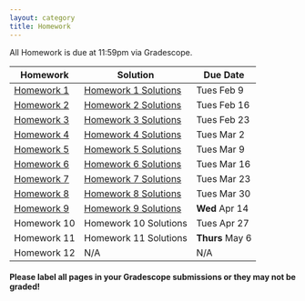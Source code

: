 ```yaml
---
layout: category
title: Homework
---
```


All Homework is due at 11:59pm via Gradescope.
<div class = "Homework-Table">
    <table>
        <thead>
          <tr>
            <th>Homework</th>
            <th>Solution</th>
            <th>Due Date</th>
          </tr>
        </thead>
        <tbody>
          <tr>
            <td><a href= "https://stat400.github.io/PDFs/homework/Stat_400_Hw_1.pdf" target="_blank"> Homework 1</a></td>
            <td><a href= "https://stat400.github.io/PDFs/homework_solutions/Stat_400_Hw_1_solutions.pdf" target="_blank"> Homework 1 Solutions</a></td>
            <td>Tues Feb 9</td>
          </tr>
          <tr>
            <td><a href= "https://stat400.github.io/PDFs/homework/Spring_2021_Stat_400_Hw_2.pdf" target="_blank"> Homework 2</a></td>
            <td><a href= "https://stat400.github.io/PDFs/homework_solutions/Stat_400_Hw_2_Solutions.pdf" target="_blank"> Homework 2 Solutions</a></td>
            <td>Tues Feb 16</td>
          </tr>
          <tr>
            <td><a href= "https://stat400.github.io/PDFs/homework/Spring_2021_Stat_400_Hw_3.pdf" target="_blank"> Homework 3</a></td>
            <td><a href= "https://stat400.github.io/PDFs/homework_solutions/Spring_2021_Stat_400_Hw_3_Solutions.pdf" target="_blank"> Homework 3 Solutions</a></td>
            <td>Tues Feb 23</td>
          </tr>
          <tr>
            <td><a href= "https://stat400.github.io/PDFs/homework/Hw4_400Sp21.pdf" target="_blank"> Homework 4</a></td>
            <td><a href= "https://stat400.github.io/PDFs/homework_solutions/Hw4_Sol.pdf" target="_blank"> Homework 4 Solutions</a></td>
            <td>Tues Mar 2</td>
          </tr>
          <tr>
            <td><a href= "https://stat400.github.io/PDFs/homework/Stat_400_Hw_5.pdf" target="_blank"> Homework 5</a></td>
            <td><a href= "https://stat400.github.io/PDFs/homework_solutions/Spring_2021_Stat_400_Hw_5_Solutions.pdf" target="_blank"> Homework 5 Solutions</a></td>
            <td>Tues Mar 9</td>
          </tr>
          <tr>
            <td><a href= "https://stat400.github.io/PDFs/homework/Stat_400_Hw_6.pdf" target="_blank"> Homework 6</a></td>
            <td><a href= "https://stat400.github.io/PDFs/homework_solutions/Spring_2021_Stat_400_Hw_6_Solutions.pdf" target="_blank"> Homework 6 Solutions</a></td>
            <td>Tues Mar 16</td>
          </tr>
          <tr>
            <td><a href= "https://stat400.github.io/PDFs/homework/S21_Hw7.pdf" target="_blank"> Homework 7</a></td>
            <td><a href= "https://stat400.github.io/PDFs/homework_solutions/Spring_2021_Stat_400_Hw_7_Solutions.pdf" target="_blank"> Homework 7 Solutions</a></td>
            <td>Tues Mar 23</td>
          </tr>
          <tr>
            <td><a href= "https://stat400.github.io/PDFs/homework/S21_Hw8.pdf" target="_blank"> Homework 8</a></td>
            <td><a href= "https://stat400.github.io/PDFs/homework_solutions/S21_Hw8_Solutions.pdf" target="_blank"> Homework 8 Solutions</a></td>
            <td>Tues Mar 30</td>
          </tr>
          <tr>
            <td><a href= "https://stat400.github.io/PDFs/homework/S21_Hw9.pdf" target="_blank"> Homework 9</a></td>
            <td><a href= "https://stat400.github.io/PDFs/homework_solutions/Hw9Sol.pdf" target="_blank"> Homework 9 Solutions</a></td>
            <td><b>Wed</b> Apr 14</td>
          </tr>
          <tr>
            <td>Homework 10</td>
            <td>Homework 10 Solutions</td>
            <td>Tues Apr 27</td>
          </tr>
          <tr>
            <td>Homework 11</td>
            <td>Homework 11 Solutions</td>
            <td><b>Thurs</b> May 6</td>
          </tr>
          <tr>
            <td>Homework 12</td>
            <td>N/A</td>
            <td>N/A</td>
          </tr>
        </tbody>
      </table>
    </div>
    
<h4></h4>

<b>Please label all pages in your Gradescope submissions or they may not be graded!</b>

<!--h2 id = "Hw submission"> How to submit homework <u><b>correctly</b></u>:</h2>

If you have already submitted your assignment but did not do this, please re-submit! Gradescope allows you unlimited resubmissions until the deadline.

<!--div style="max-width:640px"><div style="position:relative;padding-bottom:61.5625%"><iframe id="kmsembed-1_9ho7xvf7" width="640" height="394" src="https://mediaspace.illinois.edu/embed/secure/iframe/entryId/1_9ho7xvf7/uiConfId/26883701" class="kmsembed" allowfullscreen webkitallowfullscreen mozAllowFullScreen allow="autoplay *; fullscreen *; encrypted-media *" referrerPolicy="no-referrer-when-downgrade" sandbox="allow-forms allow-same-origin allow-scripts allow-top-navigation allow-pointer-lock allow-popups allow-modals allow-orientation-lock allow-popups-to-escape-sandbox allow-presentation allow-top-navigation-by-user-activation" frameborder="0" title="Kaltura Player" style="position:absolute;top:0;left:0;width:100%;height:100%"></iframe></div></div-->